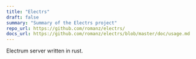 ```yaml
---
title: "Electrs"
draft: false
summary: "Summary of the Electrs project"
repo_url: https://github.com/romanz/electrs/
docs_url: https://github.com/romanz/electrs/blob/master/doc/usage.md
---
```


Electrum server written in rust.
